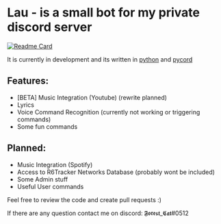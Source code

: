 # Lau - is a small bot for my private discord server

[![Readme Card](https://github-readme-stats.vercel.app/api/pin/?username=forest-cat&repo=Lau&theme=dracula&hide_border=true)](https://github.com/forest-cat/Lau) <br />

It is currently in development and its written in [python](https://python.org) and [pycord](https://github.com/Pycord-Development/pycord)

## Features:
- [BETA] Music Integration (Youtube) (rewrite planned)
- Lyrics
- Voice Command Recognition (currently not working or triggering commands)
- Some fun commands

## Planned:
- Music Integration (Spotify)
- Access to R6Tracker Networks Database (probably wont be included)
- Some Admin stuff
- Useful User commands


Feel free to review the code and create pull requests :)

If there are any question contact me on discord: 𝕱𝖔𝖗𝖊𝖘𝖙_𝕮𝖆𝖙#0512
